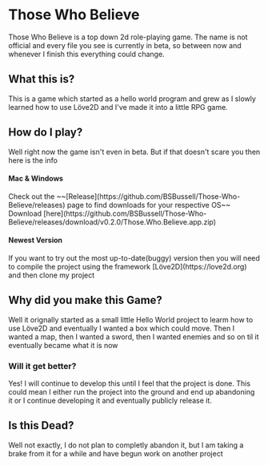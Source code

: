 <h1>Those Who Believe</h1>
Those Who Believe is a top down 2d role-playing game. The name is not official and every file you see is currently in beta, so between now and whenever I finish this everything could change. 
<h2>What this is? </h2>
This is a game which started as a hello world program and grew as I slowly learned how to use Löve2D and I've made it into a little RPG game.
<h2>How do I play?</h2>
Well right now the game isn't even in beta. But if that doesn't scare you then here is the info
<h4>Mac & Windows</h4>
Check out the ~~[Release](https://github.com/BSBussell/Those-Who-Believe/releases) page to find downloads for your respective OS~~ Download [here](https://github.com/BSBussell/Those-Who-Believe/releases/download/v0.2.0/Those.Who.Believe.app.zip)
<h4>Newest Version</h4>
If you want to try out the most up-to-date(buggy) version then you will need to compile the project using the framework [Löve2D](https://love2d.org) and then clone my project
<h2> Why did you make this Game? </h2>
Well it orignally started as a small little Hello World project to learm how to use Löve2D and eventually I wanted a box which could move. Then I wanted a map, then I wanted a sword, then I wanted enemies and so on til it eventually became what it is now
<h3>Will it get better?</h3>
Yes! I will continue to develop this until I feel that the project is done. This could mean I either run the project into the ground and end up abandoning it or I continue developing it and eventually publicly release it.
<h2>Is this Dead?</h2>
Well not exactly, I do not plan to completly abandon it, but I am taking a brake from it for a while and have begun work on another project
